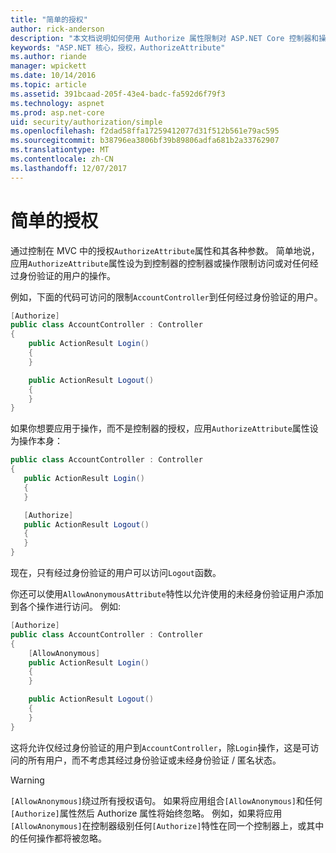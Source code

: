 ```yaml
---
title: "简单的授权"
author: rick-anderson
description: "本文档说明如何使用 Authorize 属性限制对 ASP.NET Core 控制器和操作的访问。"
keywords: "ASP.NET 核心，授权，AuthorizeAttribute"
ms.author: riande
manager: wpickett
ms.date: 10/14/2016
ms.topic: article
ms.assetid: 391bcaad-205f-43e4-badc-fa592d6f79f3
ms.technology: aspnet
ms.prod: asp.net-core
uid: security/authorization/simple
ms.openlocfilehash: f2dad58ffa17259412077d31f512b561e79ac595
ms.sourcegitcommit: b38796ea3806bf39b89806adfa681b2a33762907
ms.translationtype: MT
ms.contentlocale: zh-CN
ms.lasthandoff: 12/07/2017
---
```

# <a name="simple-authorization"></a>简单的授权

<a name="security-authorization-simple"></a>

通过控制在 MVC 中的授权`AuthorizeAttribute`属性和其各种参数。 简单地说，应用`AuthorizeAttribute`属性设为到控制器的控制器或操作限制访问或对任何经过身份验证的用户的操作。

例如，下面的代码可访问的限制`AccountController`到任何经过身份验证的用户。

```csharp
[Authorize]
public class AccountController : Controller
{
    public ActionResult Login()
    {
    }

    public ActionResult Logout()
    {
    }
}
```

如果你想要应用于操作，而不是控制器的授权，应用`AuthorizeAttribute`属性设为操作本身：

```csharp
public class AccountController : Controller
{
   public ActionResult Login()
   {
   }

   [Authorize]
   public ActionResult Logout()
   {
   }
}
```

现在，只有经过身份验证的用户可以访问`Logout`函数。

你还可以使用`AllowAnonymousAttribute`特性以允许使用的未经身份验证用户添加到各个操作进行访问。 例如: 

```csharp
[Authorize]
public class AccountController : Controller
{
    [AllowAnonymous]
    public ActionResult Login()
    {
    }

    public ActionResult Logout()
    {
    }
}
```

这将允许仅经过身份验证的用户到`AccountController`，除`Login`操作，这是可访问的所有用户，而不考虑其经过身份验证或未经身份验证 / 匿名状态。

>[!WARNING]
> `[AllowAnonymous]`绕过所有授权语句。 如果将应用组合`[AllowAnonymous]`和任何`[Authorize]`属性然后 Authorize 属性将始终忽略。 例如，如果将应用`[AllowAnonymous]`在控制器级别任何`[Authorize]`特性在同一个控制器上，或其中的任何操作都将被忽略。

